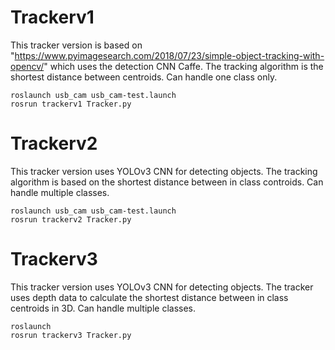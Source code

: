 # Trackerv1
This tracker version is based on "https://www.pyimagesearch.com/2018/07/23/simple-object-tracking-with-opencv/" which uses the detection CNN Caffe. The tracking algorithm is the shortest distance between centroids. Can handle one class only.
```
roslaunch usb_cam usb_cam-test.launch
rosrun trackerv1 Tracker.py
```
# Trackerv2
This tracker version uses YOLOv3 CNN for detecting objects. The tracking algorithm is based on the shortest distance between in class controids. Can handle multiple classes.
```
roslaunch usb_cam usb_cam-test.launch
rosrun trackerv2 Tracker.py
```
# Trackerv3
This tracker version uses YOLOv3 CNN for detecting objects. The tracker uses depth data to calculate the shortest distance between in class centroids in 3D. Can handle multiple classes.
```
roslaunch
rosrun trackerv3 Tracker.py
```